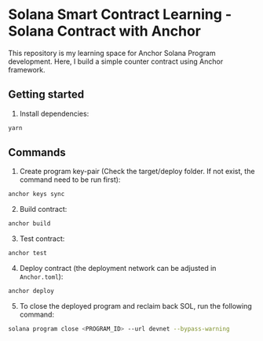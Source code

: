 # Solana Smart Contract Learning - Solana Contract with Anchor

This repository is my learning space for Anchor Solana Program development. Here, I build a simple counter contract using Anchor framework.

## Getting started
1. Install dependencies:
```bash
yarn
```

## Commands
1. Create program key-pair (Check the target/deploy folder. If not exist, the command need to be run first):
```bash
anchor keys sync
```
2. Build contract:
```bash
anchor build
```
3. Test contract:
```bash
anchor test
```
4. Deploy contract (the deployment network can be adjusted in `Anchor.toml`):
```bash
anchor deploy
```
5. To close the deployed program and reclaim back SOL, run the following command:
```bash
solana program close <PROGRAM_ID> --url devnet --bypass-warning
```